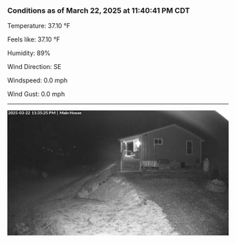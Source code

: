 ### Conditions as of March 22, 2025 at 11:40:41 PM CDT 

Temperature: 37.10 &deg;F

Feels like: 37.10 &deg;F

Humidity: 89%

Wind Direction: SE

Windspeed: 0.0 mph

Wind Gust: 0.0 mph

---

<img src="./images/latest.jpeg"/>

